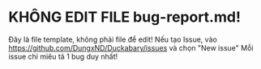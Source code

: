 # KHÔNG EDIT FILE bug-report.md!
Đây là file template, không phải file để edit! Nếu tạo Issue, vào https://github.com/DungxND/Duckabary/issues và chọn "New issue"
Mỗi issue chỉ miêu tả 1 bug duy nhất!
